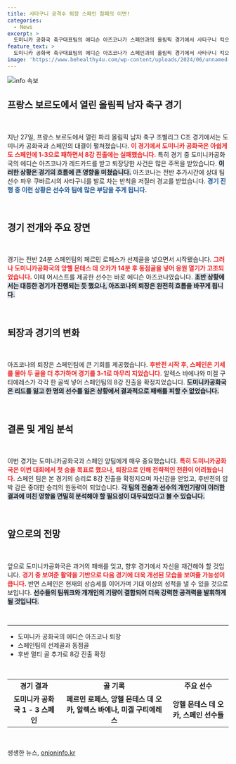 ```yaml
---
title: 사타구니 공격수 퇴장 스페인 참패의 이면!
categories:
  - News
excerpt: >
  도미니카 공화국 축구대표팀의 에디슨 아즈코나가 스페인과의 올림픽 경기에서 사타구니 킥으로 퇴장당하며 팀의 패배를 자초했다! 충격적인 레드카드와 함께 불꽃 튀는 열전 속 결과는? 클릭해 확인하세요!
feature_text: >
  도미니카 공화국 축구대표팀의 에디슨 아즈코나가 스페인과의 올림픽 경기에서 사타구니 킥으로 퇴장당하며 팀의 패배를 자초했다! 충격적인 레드카드와 함께 불꽃 튀는 열전 속 결과는? 클릭해 확인하세요!
image: 'https://www.behealthy4u.com/wp-content/uploads/2024/06/unnamed-file.png'
---
```


<p><img src="https://www.behealthy4u.com/wp-content/uploads/2024/06/unnamed-file.png" alt="info 속보" /></p>

<h2 data-ke-size="size26">프랑스 보르도에서 열린 올림픽 남자 축구 경기</h2>

<p data-ke-size="size16">&nbsp;</p>

<p data-ke-size="size16">지난 27일, 프랑스 보르도에서 열린 파리 올림픽 남자 축구 조별리그 C조 경기에서는 도미니카 공화국과 스페인의 대결이 펼쳐졌습니다. <b><span style="color: #ee2323;">이 경기에서 도미니카 공화국은 아쉽게도 스페인에 1-3으로 패하면서 8강 진출에는 실패했습니다.</span></b> 특히 경기 중 도미니카공화국의 에디슨 아즈코나가 레드카드를 받고 퇴장당한 사건은 많은 주목을 받았습니다. <b><span style="background-color: #21538527;">이러한 상황은 경기의 흐름에 큰 영향을 미쳤습니다.</span></b> 아즈코나는 전반 추가시간에 상대 팀 선수 파우 쿠바르시의 사타구니를 발로 차는 반칙을 저질러 경고를 받았습니다. <b><span style="color: #1a5490;">경기 진행 중 이런 상황은 선수와 팀에 많은 부담을 주게 됩니다.</span></b></p>

<p data-ke-size="size16">&nbsp;</p>

<h2 data-ke-size="size26">경기 전개와 주요 장면</h2>

<p data-ke-size="size16">&nbsp;</p>

<p data-ke-size="size16">경기는 전반 24분 스페인팀의 페르민 로페스가 선제골을 넣으면서 시작됐습니다. <b><span style="color: #ee2323;">그러나 도미니카공화국의 앙헬 몬테스 데 오카가 14분 후 동점골을 넣어 응원 열기가 고조되었습니다.</span></b> 이때 어시스트를 제공한 선수는 바로 에디슨 아즈코나였습니다. <b><span style="background-color: #21538527;">초반 상황에서는 대등한 경기가 진행되는 듯 했으나, 아즈코나의 퇴장은 완전히 흐름을 바꾸게 됩니다.</span></b></p>

<p data-ke-size="size16">&nbsp;</p>

<h2 data-ke-size="size26">퇴장과 경기의 변화</h2>

<p data-ke-size="size16">&nbsp;</p>

<p data-ke-size="size16">아즈코나의 퇴장은 스페인팀에 큰 기회를 제공했습니다. <b><span style="color: #ee2323;">후반전 시작 후, 스페인은 기세를 몰아 두 골을 더 추가하며 경기를 3-1로 마무리 지었습니다.</span></b> 알렉스 바에나와 미겔 구티에레스가 각각 한 골씩 넣어 스페인팀의 8강 진출을 확정지었습니다. <b><span style="background-color: #21538527;">도미니카공화국은 리드를 잃고 한 명의 선수를 잃은 상황에서 결과적으로 패배를 피할 수 없었습니다.</span></b></p>

<p data-ke-size="size16">&nbsp;</p>

<h2 data-ke-size="size26">결론 및 게임 분석</h2>

<p data-ke-size="size16">&nbsp;</p>

<p data-ke-size="size16">이번 경기는 도미니카공화국과 스페인 양팀에게 매우 중요했습니다. <b><span style="color: #ee2323;">특히 도미니카공화국은 이번 대회에서 첫 승을 목표로 했으나, 퇴장으로 인해 전략적인 전환이 어려웠습니다.</span></b> 스페인 팀은 본 경기의 승리로 8강 진출을 확정지으며 자신감을 얻었고, 후반전의 압박 감은 중대한 승리의 원동력이 되었습니다. <b><span style="background-color: #21538527;">각 팀의 전술과 선수의 개인기량이 이러한 결과에 미친 영향을 면밀히 분석해야 할 필요성이 대두되었다고 볼 수 있습니다.</span></b></p>

<p data-ke-size="size16">&nbsp;</p>

<h2 data-ke-size="size26">앞으로의 전망</h2>

<p data-ke-size="size16">&nbsp;</p>

<p data-ke-size="size16">앞으로 도미니카공화국은 과거의 패배를 잊고, 향후 경기에서 자신을 재건해야 할 것입니다. <b><span style="color: #ee2323;">경기 중 보여준 활약을 기반으로 다음 경기에 더욱 개선된 모습을 보여줄 가능성이 큽니다.</span></b> 반면 스페인은 현재의 상승세를 이어가며 기대 이상의 성적을 낼 수 있을 것으로 보입니다. <b><span style="background-color: #21538527;">선수들의 팀워크와 개개인의 기량이 결합되어 더욱 강력한 공격력을 발휘하게 될 것입니다.</span></b></p> 

<p data-ke-size="size16">&nbsp;</p>

<hr />

<ul>
  <li>도미니카 공화국의 에디슨 아즈코나 퇴장</li>
  <li>스페인팀의 선제골과 동점골</li>
  <li>후반 멀티 골 추가로 8강 진출 확정</li>
</ul>

<p data-ke-size="size16">&nbsp;</p>

<table>
  <tr>
    <td style="text-align: center; height: 17px;"><b>경기 결과</b></td>
    <td style="text-align: center; height: 17px;"><b>골 기록</b></td>
    <td style="text-align: center; height: 17px;"><b>주요 선수</b></td>
  </tr>
  <tr>
    <td style="text-align: center; height: 17px;"><b>도미니카 공화국 1 - 3 스페인</b></td>
    <td style="text-align: center; height: 17px;"><b>페르민 로페스, 앙헬 몬테스 데 오카, 알렉스 바에나, 미겔 구티에레스</b></td>
    <td style="text-align: center; height: 17px;"><b>앙헬 몬테스 데 오카, 스페인 선수들</b></td>
  </tr>
</table>

<p data-ke-size="size16">&nbsp;</p>
생생한 뉴스, <a href="https://onioninfo.kr" rel="dofollow">onioninfo.kr</a>


